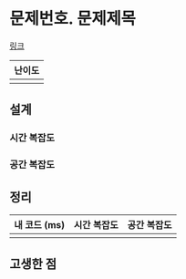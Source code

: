 # 문제번호. 문제제목

[링크](www)

| 난이도 |
| :----: |
|        |

## 설계

### 시간 복잡도

### 공간 복잡도

## 정리

| 내 코드 (ms) | 시간 복잡도 | 공간 복잡도 |
| :----------: | :---------: | :---------: |
|              |             |             |

## 고생한 점
